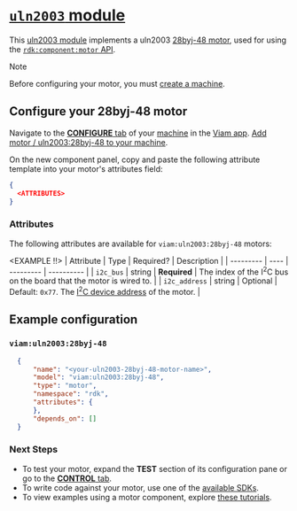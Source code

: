 # [`uln2003` module](https://github.com/viam-modules/uln2003)

This [uln2003 module](https://app.viam.com/module/viam/uln2003) implements a uln2003 [28byj-48 motor](<LINK TO HARDWARE>), used for <DESCRIPTION> using the [`rdk:component:motor` API](https://docs.viam.com/appendix/apis/components/motor/).

> [!NOTE]
> Before configuring your motor, you must [create a machine](https://docs.viam.com/cloud/machines/#add-a-new-machine).

## Configure your 28byj-48 motor

Navigate to the [**CONFIGURE** tab](https://docs.viam.com/configure/) of your [machine](https://docs.viam.com/fleet/machines/) in the [Viam app](https://app.viam.com/).
[Add motor / uln2003:28byj-48 to your machine](https://docs.viam.com/configure/#components).

On the new component panel, copy and paste the following attribute template into your motor's attributes field:

```json
{
  <ATTRIBUTES>
}
```

### Attributes

The following attributes are available for `viam:uln2003:28byj-48` motors:

<EXAMPLE !!>
| Attribute | Type | Required? | Description |
| --------- | ---- | --------- | ----------  |
| `i2c_bus` | string | **Required** | The index of the I<sup>2</sup>C bus on the board that the motor is wired to. |
| `i2c_address` | string | Optional | Default: `0x77`. The [I<sup>2</sup>C device address](https://learn.adafruit.com/i2c-addresses/overview) of the motor. |

## Example configuration

### `viam:uln2003:28byj-48`
```json
  {
      "name": "<your-uln2003-28byj-48-motor-name>",
      "model": "viam:uln2003:28byj-48",
      "type": "motor",
      "namespace": "rdk",
      "attributes": {
      },
      "depends_on": []
  }
```

### Next Steps
- To test your motor, expand the **TEST** section of its configuration pane or go to the [**CONTROL** tab](https://docs.viam.com/fleet/control/).
- To write code against your motor, use one of the [available SDKs](https://docs.viam.com/sdks/).
- To view examples using a motor component, explore [these tutorials](https://docs.viam.com/tutorials/).